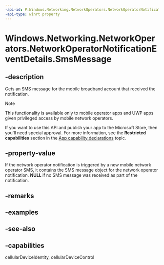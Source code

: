 ```yaml
---
-api-id: P:Windows.Networking.NetworkOperators.NetworkOperatorNotificationEventDetails.SmsMessage
-api-type: winrt property
---
```


<!-- Property syntax
public Windows.Devices.Sms.ISmsMessage SmsMessage { get; }
-->

# Windows.Networking.NetworkOperators.NetworkOperatorNotificationEventDetails.SmsMessage

## -description
Gets an SMS message for the mobile broadband account that received the notification.

> [!NOTE]
> This functionality is available only to mobile operator apps and UWP apps given privileged access by mobile network operators.
> 
> If you want to use this API and publish your app to the Microsoft Store, then you'll need special approval. For more information, see the **Restricted capabilities** section in the [App capability declarations](/windows/uwp/packaging/app-capability-declarations#restricted-capabilities) topic. 

## -property-value
If the network operator notification is triggered by a new mobile network operator SMS, it contains the SMS message object for the network operator notification. **NULL** if no SMS message was received as part of the notification.

## -remarks

## -examples

## -see-also

## -capabilities
cellularDeviceIdentity, cellularDeviceControl
